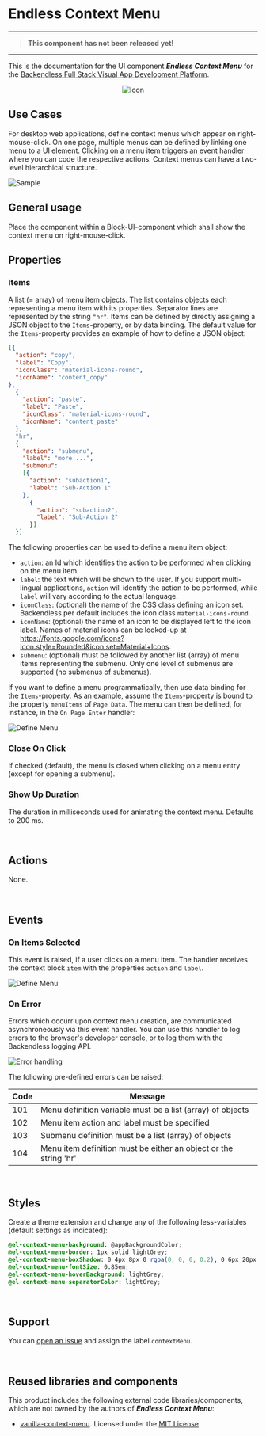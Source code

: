 # Endless Context Menu

---
>**This component has not been released yet!**
---

This is the documentation for the UI component ***Endless Context Menu*** for the [Backendless Full Stack Visual App Development Platform](https://backendless.com).

<center>

![Icon](./assets/C-Menu.jpg)

</center>

## Use Cases
For desktop web applications, define context menus which appear on right-mouse-click. On one page, multiple menus can be defined by linking one menu to a UI element. Clicking on a menu item triggers an event handler where you can code the respective actions. Context menus can have a two-level hierarchical structure.

![Sample](./assets/sample.png)

## General usage
Place the component within a Block-UI-component which shall show the context menu on right-mouse-click.

## Properties

### Items
A list (= array) of menu item objects. The list contains objects each representing a menu item with its properties. Separator lines are represented by the string ``"hr"``. Items can be defined by directly assigning a JSON object to the ``Items``-property, or by data binding. The default value for the ``Items``-property provides an example of how to define a JSON object:
```json
[{
  "action": "copy",
  "label": "Copy",
  "iconClass": "material-icons-round",
  "iconName": "content_copy"
},
  {
    "action": "paste",
    "label": "Paste",
    "iconClass": "material-icons-round",
    "iconName": "content_paste"
  },
  "hr",
  {
    "action": "submenu",
    "label": "more ...",
    "submenu":
    [{
      "action": "subaction1",
      "label": "Sub-Action 1"
    },
      {
        "action": "subaction2",
        "label": "Sub-Action 2"
      }]
  }]
```
The following properties can be used to define a menu item object:
- ``action``: an Id which identifies the action to be performed when clicking on the menu item.
- ``label``: the text which will be shown to the user. If you support multi-lingual applications, ``action`` will identify the action to be performed, while ``label`` will vary according to the actual language.
- ``iconClass``: (optional) the name of the CSS class defining an icon set. Backendless per default includes the icon class ``material-icons-round``.
- ``iconName``: (optional) the name of an icon to be displayed left to the icon label. Names of material icons can be looked-up at https://fonts.google.com/icons?icon.style=Rounded&icon.set=Material+Icons. 
- ``submenu``: (optional) must be followed by another list (array) of menu items representing the submenu. Only one level of submenus are supported (no submenus of submenus).

If you want to define a menu programmatically, then use data binding for the ``Items``-property. As an example, assume the ``Items``-property is bound to the property ``menuItems`` of ``Page Data``. The menu can then be defined, for instance, in the ``On Page Enter`` handler:

![Define Menu](./assets/defineMenu.png)

### Close On Click
If checked (default), the menu is closed when clicking on a menu entry (except for opening a submenu).

### Show Up Duration
The duration in milliseconds used for animating the context menu. Defaults to 200 ms.

<br>

## Actions
None.

<br>

## Events

### On Items Selected
This event is raised, if a user clicks on a menu item. The handler receives the context block ``item`` with the properties ``action`` and ``label``.

![Define Menu](./assets/onItemSelected.png)

### On Error
Errors which occurr upon context menu creation, are communicated asynchroneously via this event handler. You can use this handler to log errors to the browser's developer console, or to log them with the Backendless logging API.

![Error handling](./assets/errorHandling.png)

The following pre-defined errors can be raised:

| Code  |  Message                            |
| ----- | ----------------------------------- |
| 101   | Menu definition variable must be a list (array) of objects |
| 102   | Menu item action and label must be specified |
| 103   | Submenu definition must be a list (array) of objects |
| 104   | Menu item definition must be either an object or the string 'hr' |

<br>

## Styles
Create a theme extension and change any of the following less-variables (default settings as indicated):

```css
@el-context-menu-background: @appBackgroundColor;
@el-context-menu-border: 1px solid lightGrey;
@el-context-menu-boxShadow: 0 4px 8px 0 rgba(0, 0, 0, 0.2), 0 6px 20px 0 rgba(0, 0, 0, 0.19);
@el-context-menu-fontSize: 0.85em;
@el-context-menu-hoverBackground: lightGrey;
@el-context-menu-separatorColor: lightGrey;
```

<br>

## Support 
You can [open an issue](https://github.com/klako-web/Endless-Components/issues/new) and assign the label ``contextMenu``.

<br>

## Reused libraries and components
This product includes the following external code libraries/components, which are not owned by the authors of ***Endless Context Menu***:

- [vanilla-context-menu](https://github.com/GeorgianStan/vanilla-context-menu). Licensed under the [MIT License](https://github.com/GeorgianStan/vanilla-context-menu/blob/master/LICENSE).
